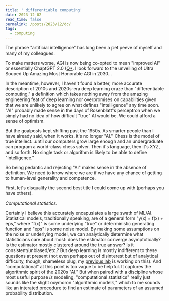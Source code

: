 ```yaml
---
title: ' differentiable computing'
date: 2023-12-02
read_time: false
permalink: /posts/2023/12/dc/
tags:
  - computing
---
```


The phrase "artificial intelligence" has long been a pet peeve of myself and many of my colleagues. 

To make matters worse, AGI is now being co-opted to mean "improved AI" or essentially ChaptGPT 2.0 ([Q*](https://www.reuters.com/technology/sam-altmans-ouster-openai-was-precipitated-by-letter-board-about-ai-breakthrough-2023-11-22/). I look forward to the unveiling of Ultra Souped Up Amazing Most Honorable AGI in 2030...

In the meantime, however, I haven't found a better, more accurate description of 2010s and 2020s-era deep learning craze than "differentiable computing," a definition which takes nothing away from the amazing engineering feat of deep learning nor overpromises on capabilities given that we are unlikely to agree on what defines "intelligence" any time soon. "AI" probably made sense in the days of Rosenblatt's perceptron when we simply had no idea of how difficult "true" AI would be. We could afford a sense of optimism. 

But the goalposts kept shifting past the 1950s. As smarter people than I have already said, when it works, it's no longer "AI." Chess is the model of true intellect...until our computers grow large enough and an undergraduate can program a world-class chess solver. Then it's language, then it's XYZ, and so forth. No single task or algorithm is likely to be able to define "intelligence."

So being pedantic and rejecting "AI" makes sense in the absence of definition. We need to know where we are if we have any chance of getting to human-level generality and competence. 

First, let's disqualify the second best title I could come up with (perhaps you have others). 

*Computational statistics.* 

Certainly I believe this accurately encapuslates a large swath of ML/AI. Statistical models, traditionally speaking, are of a general form "y(x) = f(x) + eps," where "f(x)" is some underlying "true" or deterministic generating function and "eps" is some noise model. By making some assumptions on the noise or underlying model, we can analytically determine what statisticians care about most: does the estimator converge asymptotically? Is the estimator mostly clustered around the true answer? Is it consistent/unbiased/etc.? But deep learning is mostly indifferent to these questions at present (not even perhaps out of disinterest but of analytical difficulty, though, shameless plug, my [previous lab](https://crisp.seas.harvard.edu/) is working on this). And "computational" at this point is too vague to be helpful. It captures the algorithmic spirit of the 2020s "AI." But when paired with a discipline whose most useful purpose *is* modeling, "computational statistics" really just sounds like the slight oxymoron "algorithmic models," which to me sounds like an interated procedure to find an estimate of parameters of an assumed probability distribution. 

